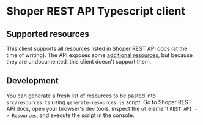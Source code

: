 # Shoper REST API Typescript client

## Supported resources

This client supports all resources listed in Shoper REST API docs (at the time of writing). The API exposes some [additional resources](https://github.com/dreamcommerce/shop-appstore-lib/commit/0c6d308d0075f797a3d938a2b2642081bf79cf50), but because they are undocumented, this client doesn't support them.

## Development

You can generate a fresh list of resources to be pasted into `src/resources.ts` using `generate-resources.js` script. Go to Shoper REST API docs, open your browser's dev tools, inspect the `ul` element `REST API -> Resources`, and execute the script in the console.
